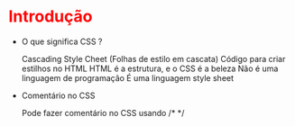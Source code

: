 # Introdução

  * O que significa CSS ?

    Cascading Style Cheet (Folhas de estilo em cascata)
    Código para criar estilhos no HTML
    HTML é a estrutura, e o CSS é a beleza
    Não é uma linguagem de programação
    É uma linguagem style sheet


  * Comentário no CSS

    Pode fazer comentário no CSS usando /* */

<style>
  /*comentário em CSS*/
  h1 {
    color: red;
  }
</style>
